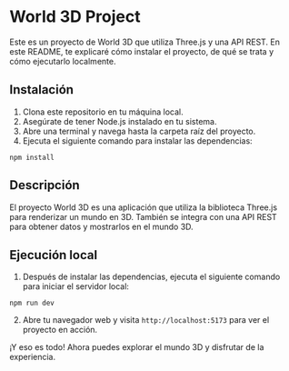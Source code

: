 # World 3D Project

Este es un proyecto de World 3D que utiliza Three.js y una API REST. En este README, te explicaré cómo instalar el proyecto, de qué se trata y cómo ejecutarlo localmente.

## Instalación

1. Clona este repositorio en tu máquina local.
2. Asegúrate de tener Node.js instalado en tu sistema.
3. Abre una terminal y navega hasta la carpeta raíz del proyecto.
4. Ejecuta el siguiente comando para instalar las dependencias:

```
npm install
```

## Descripción

El proyecto World 3D es una aplicación que utiliza la biblioteca Three.js para renderizar un mundo en 3D. También se integra con una API REST para obtener datos y mostrarlos en el mundo 3D.

## Ejecución local

1. Después de instalar las dependencias, ejecuta el siguiente comando para iniciar el servidor local:

```
npm run dev
```

2. Abre tu navegador web y visita `http://localhost:5173` para ver el proyecto en acción.

¡Y eso es todo! Ahora puedes explorar el mundo 3D y disfrutar de la experiencia.
